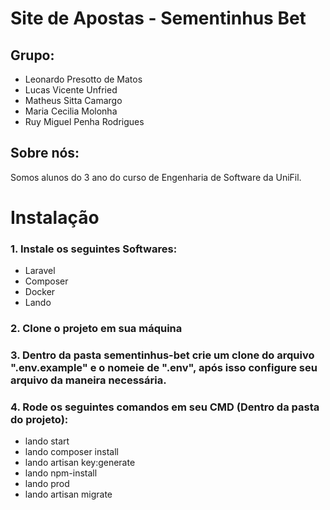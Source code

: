 # Site de Apostas - Sementinhus Bet

## Grupo:
- Leonardo Presotto de Matos 
- Lucas Vicente Unfried  
- Matheus Sitta Camargo 
- Maria Cecilia Molonha  
- Ruy Miguel Penha Rodrigues 

## Sobre nós: 
Somos alunos do 3 ano do curso de Engenharia de Software da UniFil.

# Instalação

### **1. Instale os seguintes Softwares:**
 - Laravel
 - Composer
 - Docker
 - Lando

### **2. Clone o projeto em sua máquina**
### **3. Dentro da pasta sementinhus-bet crie um clone do arquivo ".env.example" e o nomeie de ".env", após isso configure seu arquivo da maneira necessária.**
### **4. Rode os seguintes comandos em seu CMD (Dentro da pasta do projeto):**
 - lando start
 - lando composer install
 - lando artisan key:generate
 - lando npm-install
 - lando prod
 - lando artisan migrate

